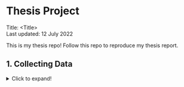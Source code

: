 # Thesis Project
Title: \<Title> \
Last updated: 12 July 2022 

This is my thesis repo! Follow this repo to reproduce my thesis report.

## 1. Collecting Data
<details>
<summary>Click to expand!</summary>

* [1.1. Gaia DR3 and 2MASS](<1. Collecting Data/1.1. Gaia DR3 and 2MASS.ipynb>)
* [1.2. RAVE6](<1. Collecting Data/1.2. RAVE6.ipynb>)
* [1.3. APOGEE (SDSS17)](<1. Collecting Data/1.3. APOGEE (SDSS17).ipynb>)
* [1.4. GALAH DR3](<1. Collecting Data/1.4. GALAH DR3.ipynb>)
* [1.5. LAMOST DR7](<1. Collecting Data/1.5. LAMOST DR7.ipynb>)
* [1.6. Combine](<1. Collecting Data/1.6. Combine.ipynb>)
* [1.7. Filter rvs](<1. Collecting Data/1.7. Filter rvs.ipynb>)
* [1.8. Best RV](<1. Collecting Data/1.8. Best RV.ipynb>)
</details>
